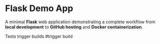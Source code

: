 # Flask Demo App

A minimal **Flask** web application demonstrating a complete workflow from **local development** to **GitHub hosting** and **Docker containerization**.


Tests trigger builds
#trigger build
